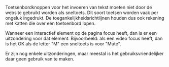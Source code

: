 <!-- @license CC0-1.0 -->

Toetsenbordknoppen voor het invoeren van tekst moeten niet door de website gebruikt worden als sneltoets. Dit soort toetsen worden vaak per ongeluk ingedrukt. De toegankelijkheidsrichtlijnen houden dus ook rekening met katten die over een toetsenbord lopen.

Wanneer een interactief element op de pagina focus heeft, dan is er een uitzondering voor dat element. Bijvoorbeeld: als een video focus heeft, dan is het OK als de letter "M" een sneltoets is voor "Mute".

Er zijn nog enkele uitzonderingen, maar meestal is het gebruiksvriendelijker daar geen gebruik van te maken.

<!--
Als er een mogelijkheid is om de sneltoetsen uit te zetten, dan mag het wel.

Het is ook toegestaan wanneer de gebruiker kan kiezen om de sneltoetsen in te stellen op toetsencombinatie met een toets zoals Command, Control of Alt.
-->
